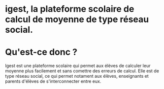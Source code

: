 # igest, la plateforme scolaire de calcul de moyenne de type réseau social.

# Qu'est-ce donc ?
Igest est une plateforme scolaire qui permet aux élèves de calculer leur moyenne plus
facilement et sans comettre des erreurs de calcul. Elle est de type réseau social,
ce qui permet notament aux élèves, enseignants et parents d'élèves de s'interconnecter
entre eux.
